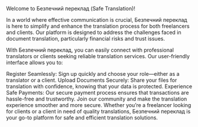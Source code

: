 Welcome to Безпечний переклад (Safe Translation)!

In a world where effective communication is crucial, Безпечний переклад is here to simplify and enhance the translation process for both freelancers and clients. Our platform is designed to address the challenges faced in document translation, particularly financial risks and trust issues.

With Безпечний переклад, you can easily connect with professional translators or clients seeking reliable translation services. Our user-friendly interface allows you to:

Register Seamlessly: Sign up quickly and choose your role—either as a translator or a client.
Upload Documents Securely: Share your files for translation with confidence, knowing that your data is protected.
Experience Safe Payments: Our secure payment process ensures that transactions are hassle-free and trustworthy.
Join our community and make the translation experience smoother and more secure. Whether you’re a freelancer looking for clients or a client in need of quality translations, Безпечний переклад is your go-to platform for safe and efficient translation solutions.
